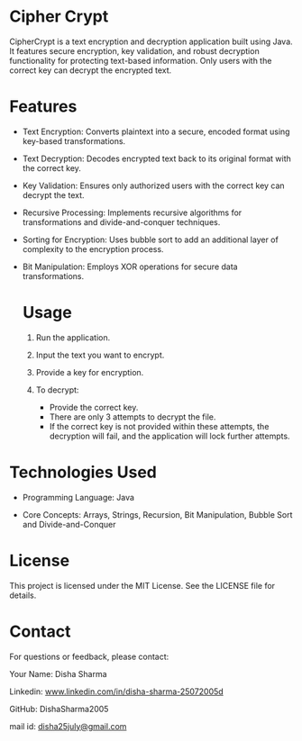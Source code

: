 # Cipher Crypt
CipherCrypt is a text encryption and decryption application built using Java. It features secure encryption, key validation, and robust decryption functionality for protecting text-based information. Only users with the correct key can decrypt the encrypted text.
# Features
- Text Encryption: Converts plaintext into a secure, encoded format using key-based transformations.
 
- Text Decryption: Decodes encrypted text back to its original format with the correct key.

- Key Validation: Ensures only authorized users with the correct key can decrypt the text.

- Recursive Processing: Implements recursive algorithms for transformations and divide-and-conquer techniques.

- Sorting for Encryption: Uses bubble sort to add an additional layer of complexity to the encryption process.

- Bit Manipulation: Employs XOR operations for secure data transformations.

  # Usage
  1. Run the application.
  
  2. Input the text you want to encrypt.
  
  3. Provide a key for encryption.
 
  4. To decrypt:
      - Provide the correct key.
      - There are only 3 attempts to decrypt the file.
      - If the correct key is not provided within these attempts, the decryption will fail, and the application will lock further attempts.

# Technologies Used

- Programming Language: Java

+ Core Concepts: Arrays, Strings, Recursion, Bit Manipulation, Bubble Sort and Divide-and-Conquer

#  License

This project is licensed under the MIT License. See the LICENSE file for details.

# Contact

For questions or feedback, please contact:

Your Name: Disha Sharma

Linkedin: www.linkedin.com/in/disha-sharma-25072005d

GitHub: DishaSharma2005

mail id: disha25july@gmail.com
